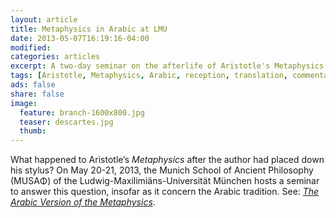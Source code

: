 ```yaml
---
layout: article
title: Metaphysics in Arabic at LMU
date: 2013-05-07T16:19:16-04:00
modified:
categories: articles
excerpt: A two-day seminar on the afterlife of Aristotle's Metaphysics in Arabic.
tags: [Aristotle, Metaphysics, Arabic, reception, translation, commentary]
ads: false
share: false
image:
  feature: branch-1600x800.jpg
  teaser: descartes.jpg
  thumb:
---
```


What happened to Aristotle’s *Metaphysics* after the author had placed down his stylus? On May 20-21, 2013, the Munich School of Ancient Philosophy (MUSAΦ) of the Ludwig-Maxilimiäns-Universität München hosts a seminar to answer this question, insofar as it concern the Arabic tradition. See: [*The Arabic Version of the Metaphysics*](http://www.philosophie.uni-muenchen.de/aktuelles/arabic-version-of-metaphysics/index.html).
